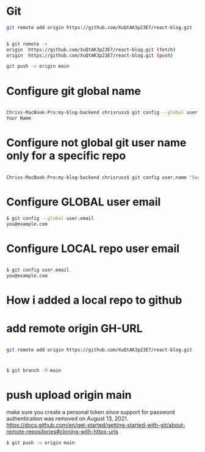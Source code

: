 # Git
```bash
git remote add origin https://github.com/XuQtAK3p23E7/react-blog.git


$ git remote -v
origin  https://github.com/XuQtAK3p23E7/react-blog.git (fetch)
origin  https://github.com/XuQtAK3p23E7/react-blog.git (push)

git push -u origin main
```

# Configure git global name 
```bash

Chriss-MacBook-Pro:my-blog-backend chrisruss$ git config --global user.name
Your Name
```

# Configure not global git user name only for a specific repo

```bash

Chriss-MacBook-Pro:my-blog-backend chrisruss$ git config user.name "Socrates"
```


# Configure GLOBAL user email

```bash
$ git config --global user.email
you@example.com
```

# Configure LOCAL repo user email
```bash

$ git config user.email
you@example.com

```





# How i added a local repo to github 
# add remote origin GH-URL
```bash

git remote add origin https://github.com/XuQtAK3p23E7/react-blog.git
```

# 
```bash
$ git branch -M main
```

# push upload origin main
make sure you create a personal token since support for password authentication was removed on August 13, 2021.
https://docs.github.com/en/get-started/getting-started-with-git/about-remote-repositories#cloning-with-https-urls
```bash
$ git push -u origin main
```

